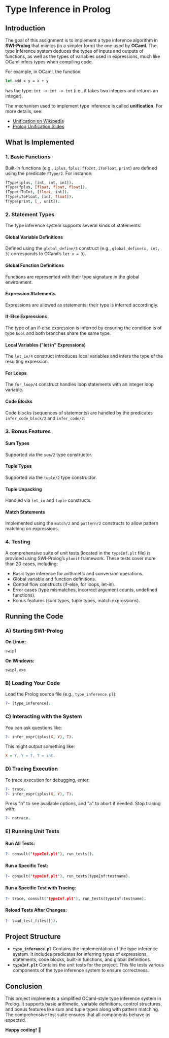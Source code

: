 # Type Inference in Prolog

## Introduction

The goal of this assignment is to implement a type inference algorithm in **SWI-Prolog** that mimics (in a simpler form) the one used by **OCaml**. The type inference system deduces the types of inputs and outputs of functions, as well as the types of variables used in expressions, much like OCaml infers types when compiling code.

For example, in OCaml, the function:

```ocaml
let add x y = x + y
```

has the type: `int -> int -> int` (i.e., it takes two integers and returns an integer).

The mechanism used to implement type inference is called **unification**. For more details, see:
- [Unification on Wikipedia](https://en.wikipedia.org/wiki/Unification_(computer_science))
- [Prolog Unification Slides](#)

## What Is Implemented

### 1. Basic Functions
Built-in functions (e.g., `iplus`, `fplus`, `fToInt`, `iToFloat`, `print`) are defined using the predicate `fType/2`.
For instance:

```prolog
fType(iplus, [int, int, int]).
fType(fplus, [float, float, float]).
fType(fToInt, [float, int]).
fType(iToFloat, [int, float]).
fType(print, [_, unit]).
```

### 2. Statement Types
The type inference system supports several kinds of statements:

#### Global Variable Definitions
Defined using the `global_define/3` construct (e.g., `global_define(x, int, 3)` corresponds to OCaml’s `let x = 3`).

#### Global Function Definitions
Functions are represented with their type signature in the global environment.

#### Expression Statements
Expressions are allowed as statements; their type is inferred accordingly.

#### If-Else Expressions
The type of an if-else expression is inferred by ensuring the condition is of type `bool` and both branches share the same type.

#### Local Variables ("let in" Expressions)
The `let_in/4` construct introduces local variables and infers the type of the resulting expression.

#### For Loops
The `for_loop/4` construct handles loop statements with an integer loop variable.

#### Code Blocks
Code blocks (sequences of statements) are handled by the predicates `infer_code_block/2` and `infer_code/2`.

### 3. Bonus Features

#### Sum Types
Supported via the `sum/2` type constructor.

#### Tuple Types
Supported via the `tuple/2` type constructor.

#### Tuple Unpacking
Handled via `let_in` and `tuple` constructs.

#### Match Statements
Implemented using the `match/2` and `pattern/2` constructs to allow pattern matching on expressions.

### 4. Testing
A comprehensive suite of unit tests (located in the `typeInf.plt` file) is provided using SWI-Prolog’s `plunit` framework. These tests cover more than 20 cases, including:

- Basic type inference for arithmetic and conversion operations.
- Global variable and function definitions.
- Control flow constructs (if-else, for loops, let-in).
- Error cases (type mismatches, incorrect argument counts, undefined functions).
- Bonus features (sum types, tuple types, match expressions).

## Running the Code

### A) Starting SWI-Prolog

**On Linux:**
```bash
swipl
```

**On Windows:**
```bash
swipl.exe
```

### B) Loading Your Code
Load the Prolog source file (e.g., `type_inference.pl`):

```prolog
?- [type_inference].
```

### C) Interacting with the System
You can ask questions like:

```prolog
?- infer_expr(iplus(X, Y), T).
```

This might output something like:

```ini
X = Y, Y = T, T = int.
```

### D) Tracing Execution
To trace execution for debugging, enter:

```prolog
?- trace.
?- infer_expr(iplus(X, Y), T).
```

Press "h" to see available options, and "a" to abort if needed.
Stop tracing with:

```prolog
?- notrace.
```

### E) Running Unit Tests
#### Run All Tests:
```prolog
?- consult("typeInf.plt"), run_tests().
```

#### Run a Specific Test:
```prolog
?- consult("typeInf.plt"), run_tests(typeInf:testname).
```

#### Run a Specific Test with Tracing:
```prolog
?- trace, consult("typeInf.plt"), run_tests(typeInf:testname).
```

#### Reload Tests After Changes:
```prolog
?- load_test_files([]).
```

## Project Structure

- **`type_inference.pl`**
  Contains the implementation of the type inference system. It includes predicates for inferring types of expressions, statements, code blocks, built-in functions, and global definitions.
- **`typeInf.plt`**
  Contains the unit tests for the project. This file tests various components of the type inference system to ensure correctness.

## Conclusion

This project implements a simplified OCaml-style type inference system in Prolog. It supports basic arithmetic, variable definitions, control structures, and bonus features like sum and tuple types along with pattern matching. The comprehensive test suite ensures that all components behave as expected.

**Happy coding!** 🎉
